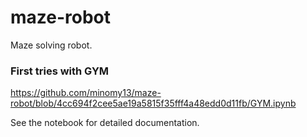 # maze-robot
Maze solving robot.

### First tries with GYM
https://github.com/minomy13/maze-robot/blob/4cc694f2cee5ae19a5815f35fff4a48edd0d11fb/GYM.ipynb

See the notebook for detailed documentation.
